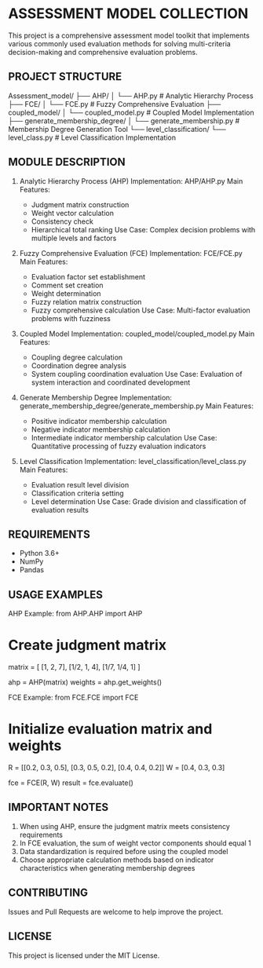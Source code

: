 # ASSESSMENT MODEL COLLECTION

This project is a comprehensive assessment model toolkit that implements various commonly used evaluation methods for solving multi-criteria decision-making and comprehensive evaluation problems.

## PROJECT STRUCTURE

Assessment_model/
├── AHP/
│   └── AHP.py                 # Analytic Hierarchy Process
├── FCE/
│   └── FCE.py                 # Fuzzy Comprehensive Evaluation
├── coupled_model/
│   └── coupled_model.py       # Coupled Model Implementation
├── generate_membership_degree/
│   └── generate_membership.py  # Membership Degree Generation Tool
└── level_classification/
    └── level_class.py         # Level Classification Implementation

MODULE DESCRIPTION
-----------------

1. Analytic Hierarchy Process (AHP)
   Implementation: AHP/AHP.py
   Main Features:
   - Judgment matrix construction
   - Weight vector calculation
   - Consistency check
   - Hierarchical total ranking
   Use Case: Complex decision problems with multiple levels and factors

2. Fuzzy Comprehensive Evaluation (FCE)
   Implementation: FCE/FCE.py
   Main Features:
   - Evaluation factor set establishment
   - Comment set creation
   - Weight determination
   - Fuzzy relation matrix construction
   - Fuzzy comprehensive calculation
   Use Case: Multi-factor evaluation problems with fuzziness

3. Coupled Model
   Implementation: coupled_model/coupled_model.py
   Main Features:
   - Coupling degree calculation
   - Coordination degree analysis
   - System coupling coordination evaluation
   Use Case: Evaluation of system interaction and coordinated development

4. Generate Membership Degree
   Implementation: generate_membership_degree/generate_membership.py
   Main Features:
   - Positive indicator membership calculation
   - Negative indicator membership calculation
   - Intermediate indicator membership calculation
   Use Case: Quantitative processing of fuzzy evaluation indicators

5. Level Classification
   Implementation: level_classification/level_class.py
   Main Features:
   - Evaluation result level division
   - Classification criteria setting
   - Level determination
   Use Case: Grade division and classification of evaluation results

REQUIREMENTS
-----------
- Python 3.6+
- NumPy
- Pandas

USAGE EXAMPLES
-------------

AHP Example:
from AHP.AHP import AHP

# Create judgment matrix
matrix = [
    [1, 2, 7],
    [1/2, 1, 4],
    [1/7, 1/4, 1]
]

ahp = AHP(matrix)
weights = ahp.get_weights()

FCE Example:
from FCE.FCE import FCE

# Initialize evaluation matrix and weights
R = [[0.2, 0.3, 0.5],
     [0.3, 0.5, 0.2],
     [0.4, 0.4, 0.2]]
W = [0.4, 0.3, 0.3]

fce = FCE(R, W)
result = fce.evaluate()

IMPORTANT NOTES
--------------
1. When using AHP, ensure the judgment matrix meets consistency requirements
2. In FCE evaluation, the sum of weight vector components should equal 1
3. Data standardization is required before using the coupled model
4. Choose appropriate calculation methods based on indicator characteristics when generating membership degrees

CONTRIBUTING
-----------
Issues and Pull Requests are welcome to help improve the project.

LICENSE
-------
This project is licensed under the MIT License. 
